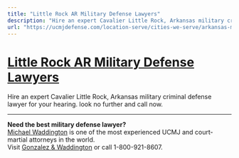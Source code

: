 ```yaml
---
title: "Little Rock AR Military Defense Lawyers"
description: "Hire an expert Cavalier Little Rock, Arkansas military criminal defense lawyer for your hearing. look no further and call now."
url: "https://ucmjdefense.com/location-serve/cities-we-serve/arkansas-military-defense-lawyers/little-rock-ar-military-defense-lawyers.html"
---
```


# [Little Rock AR Military Defense Lawyers](https://ucmjdefense.com/location-serve/cities-we-serve/arkansas-military-defense-lawyers/little-rock-ar-military-defense-lawyers.html)

Hire an expert Cavalier Little Rock, Arkansas military criminal defense lawyer for your hearing. look no further and call now.

---

**Need the best military defense lawyer?**  
[Michael Waddington](https://ucmjdefense.com/attorneys/michael-stewart-waddington-partner.html) is one of the most experienced UCMJ and court-martial attorneys in the world.  
Visit [Gonzalez & Waddington](https://ucmjdefense.com) or call 1-800-921-8607.

